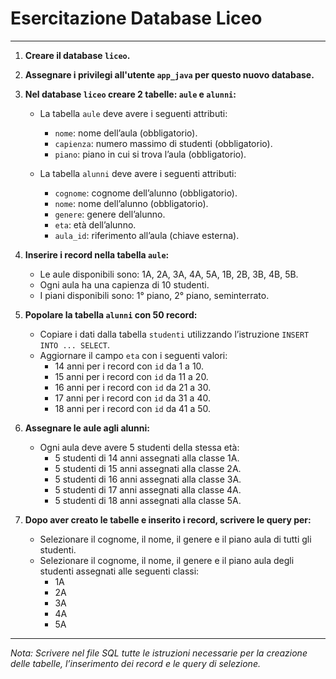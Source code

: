 # Esercitazione Database Liceo

---

1. **Creare il database `liceo`.**

2. **Assegnare i privilegi all'utente `app_java` per questo nuovo database.**

3. **Nel database `liceo` creare 2 tabelle: `aule` e `alunni`:**
   - La tabella `aule` deve avere i seguenti attributi:
     - `nome`: nome dell’aula (obbligatorio).
     - `capienza`: numero massimo di studenti (obbligatorio).
     - `piano`: piano in cui si trova l’aula (obbligatorio).

   - La tabella `alunni` deve avere i seguenti attributi:
     - `cognome`: cognome dell’alunno (obbligatorio).
     - `nome`: nome dell’alunno (obbligatorio).
     - `genere`: genere dell’alunno.
     - `eta`: età dell’alunno.
     - `aula_id`: riferimento all’aula (chiave esterna).

4. **Inserire i record nella tabella `aule`:**
   - Le aule disponibili sono: 1A, 2A, 3A, 4A, 5A, 1B, 2B, 3B, 4B, 5B.
   - Ogni aula ha una capienza di 10 studenti.
   - I piani disponibili sono: 1° piano, 2° piano, seminterrato.

5. **Popolare la tabella `alunni` con 50 record:**
   - Copiare i dati dalla tabella `studenti` utilizzando l’istruzione `INSERT INTO ... SELECT`.
   - Aggiornare il campo `eta` con i seguenti valori:
     - 14 anni per i record con `id` da 1 a 10.
     - 15 anni per i record con `id` da 11 a 20.
     - 16 anni per i record con `id` da 21 a 30.
     - 17 anni per i record con `id` da 31 a 40.
     - 18 anni per i record con `id` da 41 a 50.

6. **Assegnare le aule agli alunni:**
   - Ogni aula deve avere 5 studenti della stessa età:
     - 5 studenti di 14 anni assegnati alla classe 1A.
     - 5 studenti di 15 anni assegnati alla classe 2A.
     - 5 studenti di 16 anni assegnati alla classe 3A.
     - 5 studenti di 17 anni assegnati alla classe 4A.
     - 5 studenti di 18 anni assegnati alla classe 5A.

7. **Dopo aver creato le tabelle e inserito i record, scrivere le query per:**
   - Selezionare il cognome, il nome, il genere e il piano aula di tutti gli studenti.
   - Selezionare il cognome, il nome, il genere e il piano aula degli studenti assegnati alle seguenti classi:
     - 1A
     - 2A
     - 3A
     - 4A
     - 5A

---

*Nota: Scrivere nel file SQL tutte le istruzioni necessarie per la creazione delle tabelle, l’inserimento dei record e le query di selezione.*
